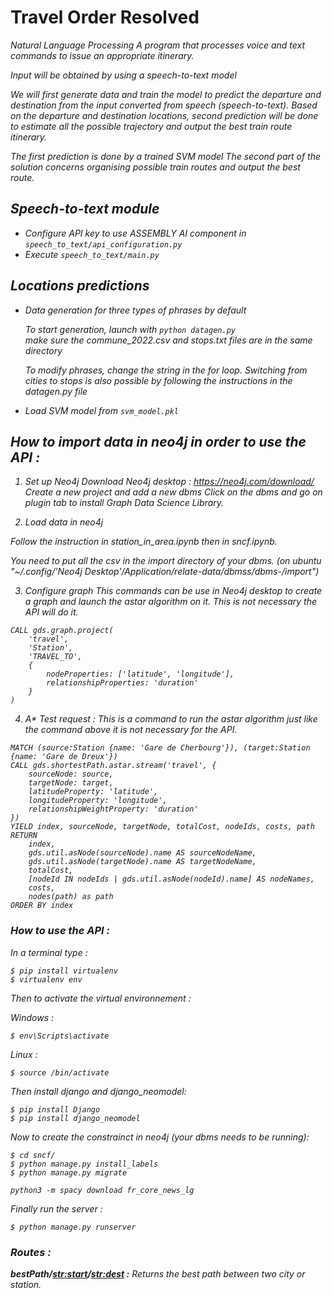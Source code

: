 # Travel Order Resolved
<em>Natural Language Processing<em>
A program that processes voice and text commands to issue an appropriate itinerary.

Input will be obtained by using a speech-to-text model

We will first generate data and train the model to predict the departure and destination from the input converted from speech (speech-to-text). Based on the departure and destination locations, second prediction will be done to estimate all the possible trajectory and output the best train route itinerary.

The first prediction is done by a trained SVM model 
The second part of the solution concerns organising possible train routes and output the best route. 

## Speech-to-text module 
- Configure API key to use ASSEMBLY AI component in ``speech_to_text/api_configuration.py``
- Execute ``speech_to_text/main.py``

## Locations predictions 
- Data generation for three types of phrases by default

    To start generation, launch with ``python datagen.py``
    <br>
    *make sure the commune_2022.csv and stops.txt files are in the same directory*

    To modify phrases, change the string in the for loop. 
    Switching from cities to stops is also possible by following the instructions in the datagen.py file

- Load SVM model from ``svm_model.pkl``


## How to import data in neo4j in order to use the API :

1. Set up Neo4j
Download Neo4j desktop : https://neo4j.com/download/
Create a new project and add a new dbms
Click on the dbms and go on plugin tab to install Graph Data Science Library.


2. Load data in neo4j

Follow the instruction in station_in_area.ipynb then in sncf.ipynb.

You need to put all the csv in the import directory of your dbms. (on ubuntu "~/.config/'Neo4j Desktop'/Application/relate-data/dbmss/dbms-<dbmss id>/import")

3. Configure graph
This commands can be use in Neo4j desktop to create a graph and launch the astar algorithm on it. This is not necessary the API will do it.

```
CALL gds.graph.project(
    'travel',
    'Station',
    'TRAVEL_TO',
    {
        nodeProperties: ['latitude', 'longitude'],
        relationshipProperties: 'duration'
    }
)
```
4. A* Test request :
This is a command to run the astar algorithm just like the command above it is not necessary for the API.

```
MATCH (source:Station {name: 'Gare de Cherbourg'}), (target:Station {name: 'Gare de Dreux'})
CALL gds.shortestPath.astar.stream('travel', {
    sourceNode: source,
    targetNode: target,
    latitudeProperty: 'latitude',
    longitudeProperty: 'longitude',
    relationshipWeightProperty: 'duration'
})
YIELD index, sourceNode, targetNode, totalCost, nodeIds, costs, path
RETURN
    index,
    gds.util.asNode(sourceNode).name AS sourceNodeName,
    gds.util.asNode(targetNode).name AS targetNodeName,
    totalCost,
    [nodeId IN nodeIds | gds.util.asNode(nodeId).name] AS nodeNames,
    costs,
    nodes(path) as path
ORDER BY index
```


### How to use the API :

In a terminal type : 
```
$ pip install virtualenv
$ virtualenv env
```
Then to activate the virtual environnement :

Windows :
```
$ env\Scripts\activate 
```
Linux :
```
$ source /bin/activate 
```

Then install django and django_neomodel:
```
$ pip install Django
$ pip install django_neomodel
```
Now to create the constrainct in neo4j (your dbms needs to be running): 
```
$ cd sncf/
$ python manage.py install_labels
$ python manage.py migrate
```
```
python3 -m spacy download fr_core_news_lg
```

Finally run the server :
```
$ python manage.py runserver
```
### Routes :

**bestPath/<str:start>/<str:dest> :** Returns the best path between two city or station. 

